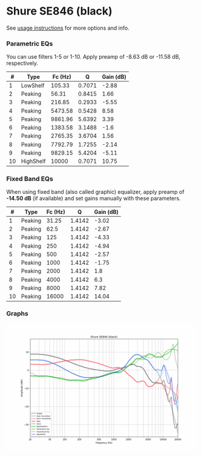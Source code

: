 # Shure SE846 (black)
See [usage instructions](https://github.com/jaakkopasanen/AutoEq#usage) for more options and info.

### Parametric EQs
You can use filters 1-5 or 1-10. Apply preamp of -8.63 dB or -11.58 dB, respectively.

|   # | Type      |   Fc (Hz) |      Q |   Gain (dB) |
|-----|-----------|-----------|--------|-------------|
|   1 | LowShelf  |    105.33 | 0.7071 |       -2.88 |
|   2 | Peaking   |     56.31 | 0.8415 |        1.66 |
|   3 | Peaking   |    216.85 | 0.2933 |       -5.55 |
|   4 | Peaking   |   5473.58 | 0.5428 |        8.58 |
|   5 | Peaking   |   9861.96 | 5.6392 |        3.39 |
|   6 | Peaking   |   1383.58 | 3.1488 |       -1.6  |
|   7 | Peaking   |   2765.35 | 3.6704 |        1.56 |
|   8 | Peaking   |   7792.79 | 1.7255 |       -2.14 |
|   9 | Peaking   |   9829.15 | 5.4204 |       -5.11 |
|  10 | HighShelf |  10000    | 0.7071 |       10.75 |

### Fixed Band EQs
When using fixed band (also called graphic) equalizer, apply preamp of **-14.50 dB** (if available) and set gains manually with these parameters.

|   # | Type    |   Fc (Hz) |      Q |   Gain (dB) |
|-----|---------|-----------|--------|-------------|
|   1 | Peaking |     31.25 | 1.4142 |       -3.02 |
|   2 | Peaking |     62.5  | 1.4142 |       -2.67 |
|   3 | Peaking |    125    | 1.4142 |       -4.33 |
|   4 | Peaking |    250    | 1.4142 |       -4.94 |
|   5 | Peaking |    500    | 1.4142 |       -2.57 |
|   6 | Peaking |   1000    | 1.4142 |       -1.75 |
|   7 | Peaking |   2000    | 1.4142 |        1.8  |
|   8 | Peaking |   4000    | 1.4142 |        6.3  |
|   9 | Peaking |   8000    | 1.4142 |        7.82 |
|  10 | Peaking |  16000    | 1.4142 |       14.04 |

### Graphs
![](./Shure%20SE846%20(black).png)
